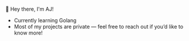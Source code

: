 👋 Hey there, I'm AJ!

- Currently learning Golang
- Most of my projects are private — feel free to reach out if you’d like to know more!
